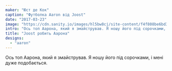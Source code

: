 ```yaml
---
maker: "Юст де Кок"
caption: "Футболка Aaron від Joost"
date: "2017-03-23"
image: "https://cdn.sanity.io/images/hl5bw8cj/site-content/f4f808be6bd3b6f7dd33c4da10e7dd81a8a89df8-2048x1365.jpg"
intro: "Ось топ Аарона, який я змайстрував. Я ношу його під сорочками, і мені дуже подобається."
title: "Joost робить Аарона"
designs:
  - "aaron"
---
```


Ось топ Аарона, який я змайстрував. Я ношу його під сорочками, і мені дуже подобається.

